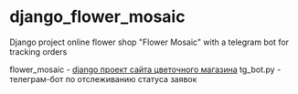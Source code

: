 # django_flower_mosaic
Django project online flower shop "Flower Mosaic" with a telegram bot for tracking orders

flower_mosaic - [django проект сайта цветочного магазина](https://github.com/vp-nocode/django_flower_mosaic/tree/main/flower_mosaic)
tg_bot.py - телеграм-бот по отслеживанию статуса заявок
